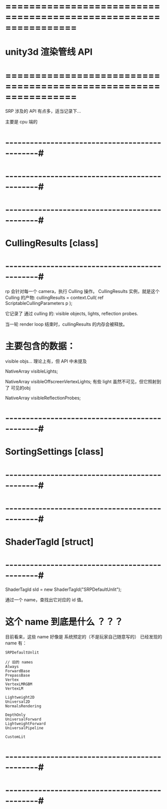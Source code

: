 # ================================================================ #
#                    unity3d 渲染管线 API
# ================================================================ #
SRP
涉及的 API 有点多，适当记录下...

主要是 cpu 端的


# ----------------------------------------------#
#               
# ----------------------------------------------#




# ----------------------------------------------#
#            CullingResults [class]   
# ----------------------------------------------#
rp 会针对每一个 camera，执行  Culling 操作。
CullingResults 实例，就是这个 Culling 的产物:
    cullingResults = context.Cull( ref ScriptableCullingParameters p );
    
它记录了 通过 culling 的: visible objects, lights, reflection probes.

当一轮 render loop 结束时，cullingResults 的内存会被释放。

# 主要包含的数据：
visible objs...
    理论上有，但 API 中未提及

NativeArray<VisibleLight> visibleLights;

NativeArray<VisibleLight> visibleOffscreenVertexLights;
    有些 light 虽然不可见，但它照射到了 可见的obj

NativeArray<VisibleReflectionProbe> visibleReflectionProbes;









# ----------------------------------------------#
#          SortingSettings    [class] 
# ----------------------------------------------#





# ----------------------------------------------#
#            ShaderTagId     [struct]
# ----------------------------------------------#
ShaderTagId sId = new ShaderTagId("SRPDefaultUnlit");

通过一个 name，查找出它对应的 id 值。

# 这个 name 到底是什么 ？？？
目前看来，这些 name 好像是 系统预定的（不是玩家自己随意写的）
已经发现的 name 有：

    SRPDefaultUnlit

    // 旧的 names
    Always  
    ForwardBase
    PrepassBase
    Vertex
    VertexLMRGBM
    VertexLM

    Lightweight2D
    Universal2D
    NormalsRendering

    DepthOnly
    UniversalForward
    LightweightForward
    UniversalPipeline

    CustomLit



# ----------------------------------------------#
#               
# ----------------------------------------------#


